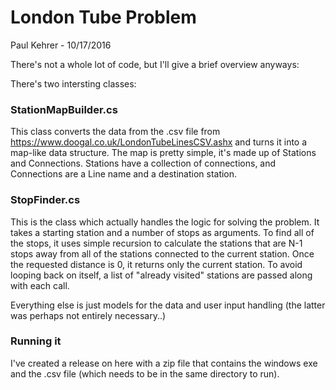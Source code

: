 # London Tube Problem
Paul Kehrer - 10/17/2016

There's not a whole lot of code, but I'll give a brief overview anyways:

There's two intersting classes:

### StationMapBuilder.cs
This class converts the data from the .csv file from https://www.doogal.co.uk/LondonTubeLinesCSV.ashx and turns it into a map-like data structure.
The map is pretty simple, it's made up of Stations and Connections. Stations have a collection of connections, and Connections are a
Line name and a destination station.

### StopFinder.cs
This is the class which actually handles the logic for solving the problem. It takes a starting station and a number of stops as arguments.
To find all of the stops, it uses simple recursion to calculate the stations that are N-1 stops away from all of the stations connected to 
the current station. Once the requested distance is 0, it returns only the current station. To avoid looping back on itself, a list of
"already visited" stations are passed along with each call.

Everything else is just models for the data and user input handling (the latter was perhaps not entirely necessary..)


### Running it
I've created a release on here with a zip file that contains the windows exe and the .csv file (which needs to be in the same directory to run).
